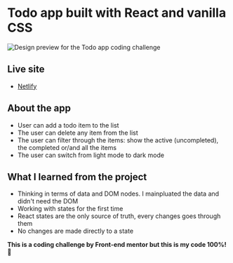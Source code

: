 # Todo app built with React and vanilla CSS

![Design preview for the Todo app coding challenge](https://ibb.co/9nXdCmH)

## Live site 

- [Netlify](https://sharp-noether-57520c.netlify.app)



## About the app


- User can add a todo item to the list
- The user can delete any item from the list
- The user can filter through the items: show the active (uncompleted), the completed or/and all the items
- The user can switch from light mode to dark mode



## What I learned from the project

- Thinking in terms of data and DOM nodes. I mainpluated the data and didn't need the DOM
- Working with states for the first time
- React states are the only source of truth, every changes goes through them
- No changes are made directly to a state 





**This is a coding challenge by Front-end mentor but this is my code 100%!** 🚀
